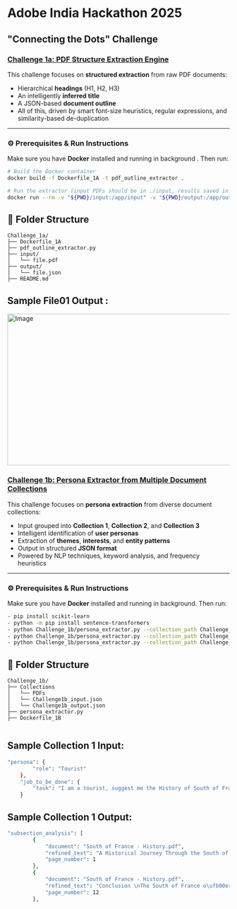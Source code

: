 
# Adobe India Hackathon 2025

## "Connecting the Dots" Challenge

### [Challenge 1a: PDF Structure Extraction Engine](./Challenge_1a/README.md)

This challenge focuses on **structured extraction** from raw PDF documents:

- Hierarchical **headings** (H1, H2, H3)
- An intelligently **inferred title**
- A JSON-based **document outline**
- All of this, driven by smart font-size heuristics, regular expressions, and similarity-based de-duplication

---

### ⚙️ Prerequisites & Run Instructions

Make sure you have **Docker** installed and running in background . Then run:

```bash
# Build the Docker container
docker build -f Dockerfile_1A -t pdf_outline_extractor .

# Run the extractor (input PDFs should be in ./input, results saved in ./output)
docker run --rm -v "${PWD}/input:/app/input" -v "${PWD}/output:/app/output" pdf_outline_extractor

```

## 📁 Folder Structure

```text
Challenge_1a/
├── Dockerfile_1A
├── pdf_outline_extractor.py
├── input/
│   └── file.pdf
├── output/
│   └── file.json
├── README.md

```
## Sample File01 Output :
<img width="827" height="343" alt="Image" src="https://github.com/user-attachments/assets/3272fa06-2d64-4d07-955f-143a6c190f3d" />





### [Challenge 1b: Persona Extractor from Multiple Document Collections](./Challenge_1b/README.md)

This challenge focuses on **persona extraction** from diverse document collections:

- Input grouped into **Collection 1**, **Collection 2**, and **Collection 3**
- Intelligent identification of **user personas**
- Extraction of **themes**, **interests**, and **entity patterns**
- Output in structured **JSON format**
- Powered by NLP techniques, keyword analysis, and frequency heuristics

---

### ⚙️ Prerequisites & Run Instructions

Make sure you have **Docker** installed and running in background. Then run:

```bash
- pip install scikit-learn
- python -m pip install sentence-transformers
- python Challenge_1b/persona_extractor.py --collection_path Challenge_1b/"Collection 1"
- python Challenge_1b/persona_extractor.py --collection_path Challenge_1b/"Collection 2"
- python Challenge_1b/persona_extractor.py --collection_path Challenge_1b/"Collection 3"

```

## 📁 Folder Structure

```text
Challenge_1b/
├── Collections
│   └── PDFs
│   └── Challenge1b_input.json
│   └── Challenge1b_output.json
├── persona_extractor.py
├── Dockerfile_1B


```


## Sample Collection 1 Input:

```bash
"persona": {
        "role": "Tourist"
    },
    "job_to_be_done": {
        "task": "I am a tourist, suggest me the History of South of France"
    }
```

## Sample Collection 1 Output:

```bash
"subsection_analysis": [
        {
            "document": "South of France - History.pdf",
            "refined_text": "A Historical Journey Through the South of France \nIntroduction \nThe South of France, renowned for its picturesque landscapes, charming villages, and \nstunning coastline, is also steeped in history. From ancient Roman ruins to medieval \nfortresses and Renaissance architecture, this region o\ufb00ers a fascinating glimpse into the past. \nThis guide will take you through the histories of major cities, famous historical sites, and other \npoints of interest to help you plan an enriching and unforgettable trip. \n \n \n",
            "page_number": 1
        },
        {
            "document": "South of France - History.pdf",
            "refined_text": "Conclusion \nThe South of France o\ufb00ers a rich tapestry of history, culture, and architecture that is sure to \ncaptivate any traveler. From the ancient Roman ruins of N\u00eemes and Arles to the medieval \nfortresses of Carcassonne and Avignon, each city and town has its own unique story to tell. \nWhether you're exploring the vibrant streets of Marseille, the elegant boulevards of Aix-en-\nProvence, or the charming squares of Montpellier, you'll find a wealth of historical treasures \nwaiting to be discovered. Use this guide to plan your journey through the South of France and \nimmerse yourself in the fascinating history of this beautiful region. \n \n",
            "page_number": 12
        },
```
